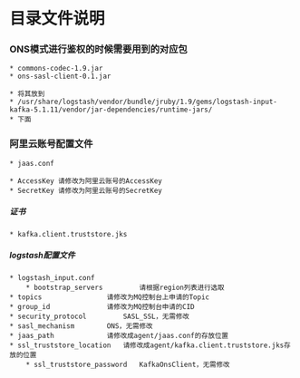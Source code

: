 # 目录文件说明


### ONS模式进行鉴权的时候需要用到的对应包

	* commons-codec-1.9.jar
	* ons-sasl-client-0.1.jar

	* 将其放到
	* /usr/share/logstash/vendor/bundle/jruby/1.9/gems/logstash-input-kafka-5.1.11/vendor/jar-dependencies/runtime-jars/
	* 下面

### 阿里云账号配置文件
	
	* jaas.conf

	* AccessKey	请修改为阿里云账号的AccessKey
	* SecretKey	请修改为阿里云账号的SecretKey

##### 证书
	
	* kafka.client.truststore.jks

##### logstash配置文件

	* logstash_input.conf		
        * bootstrap_servers	        请根据region列表进行选取
	* topics		        请修改为MQ控制台上申请的Topic
	* group_id		        请修改为MQ控制台申请的CID
	* security_protocol	        SASL_SSL，无需修改
	* sasl_mechanism		ONS，无需修改
	* jaas_path		        请修改成agent/jaas.conf的存放位置
	* ssl_truststore_location	请修改成agent/kafka.client.truststore.jks存放的位置
        * ssl_truststore_password	KafkaOnsClient，无需修改
